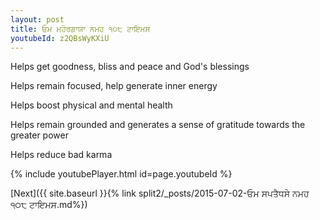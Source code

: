 ```yaml
---
layout: post
title: ਓਮ ਮਹੋਰਗਾਯਾ ਨਮਹ ੧੦੮ ਟਾਇਮਸ
youtubeId: z2QBsWyKXiU
---
```

 
 
Helps get goodness, bliss and peace and God's blessings
 
Helps remain focused, help generate inner energy 
 
Helps boost physical and mental health 
 
Helps remain grounded and generates a sense of gratitude towards the greater power 
 
Helps reduce bad karma
 
 
 
 


{% include youtubePlayer.html id=page.youtubeId %}
 
[Next]({{ site.baseurl }}{% link  split2/_posts/2015-07-02-ਓਮ ਸਪਤੈਧਸੇ ਨਮਹ ੧੦੮ ਟਾਇਮਸ.md%})
 

